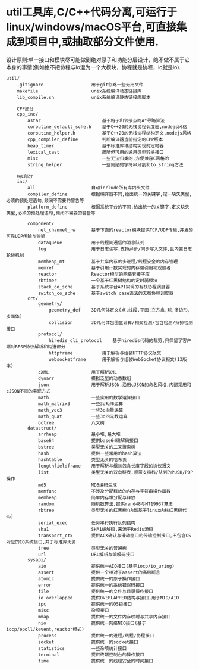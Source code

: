 # util工具库,C/C++代码分离,可运行于linux/windows/macOS平台,可直接集成到项目中,或抽取部分文件使用.  
设计原则:单一接口和模块尽可能做到绝对原子和功能分层设计，绝不做不属于它本身的事情(例如绝不把协程与io混为一个大模块，协程就是协程，io就是io).  
  
	util/  
		.gitignore					用于git忽略一些无用文件  
		makefile					unix系统编译动态链接库  
		lib_compile.sh				unix系统编译静态链接库脚本  

		CPP部分  
		cpp_inc/  
			astar						基于格子和邻接点的A*寻路算法  
			coroutine_default_sche.h	基于C++20的无栈协程调度器,nodejs风格  
			coroutine_helper.h			基于C++20的无栈协程结构定义,nodejs风格  
			cpp_compiler_define			判断编译器当前指定的CPP版本  
			heap_timer					基于标准库堆结构实现的定时器  
			lexical_cast				简陋但可用的通用类型转换接口  
			misc						一些无法归类的,方便兼容C风格的  
			string_helper				一些简陋的字符串分割和to_string方法  

		纯C部分  
		inc/  
			all						自动include所有库内头文件  
			compiler_define			根据编译器不同,给出统一的关键字,定一缺失类型,必须的预处理语句,频闭不需要的警告等  
			platform_define			根据系统平台的不同,给出统一的关键字,定义缺失类型,必须的预处理语句,频闭不需要的警告等  
  
			component/  
				net_channel_rw		基于下面的reactor模块提供TCP/UDP传输,并发的可靠UDP传输与监听  
				dataqueue			用于线程间通信的消息队列  
				log					用于日志读写,支持异步/同步写入文件,且内置日志轮替机制  
				memheap_mt			基于共享内存的多进程/线程安全的内存管理  
				memref				基于引用计数实现的内存强引用和观察者  
				reactor				Reactor模型的网络套接字库  
				rbtimer				一个基于红黑树结构的定时器模块  
				stack_co_sche		基于系统平台API实现的有栈协程调度器  
				switch_co_sche		基于switch case语法的无栈协程调度器  
			crt/  
				geometry/  
					geometry_def	3D几何体定义(点,线段,平面,立方盒,球,多边形,多面体)  
					collision		3D几何体包围盒计算/相交检测/包含检测/扫掠检测接口  
				protocol/  
					hiredis_cli_protocol	基于hiredis代码的裁剪,只保留了客户端对RESP协议解析和构造部分  
					httpframe			用于解析与组装HTTP协议报文  
					websocketframe		用于解析与组装WebSocket协议报文(13版本)  
				cXML				用于解析XML  
				dynarr				模拟泛型的动态数组  
				json				用于解析JSON,沿用cJSON的命名风格,内部采用和cJSON不同的实现方式  
				math				一些实用的数学运算接口  
				math_matrix3		一些3d矩阵运算  
				math_vec3			一些3d向量运算  
				math_quat			一些3d四元数运算  
				octree				八叉树  
			datastruct/  
				arrheap				最小堆,最大堆  
				base64				提供base64编解码接口  
				bstree				类型无关的二叉搜索树  
				hash				提供一些常用的hash算法  
				hashtable			类型无关的哈希表  
				lengthfieldframe	用于解析与组装包含长度字段的协议报文  
				list				类型无关的双向链表,顺带支持栈/队列的PUSH/POP操作  
				md5					MD5编码生成  
				memfunc				不涉及分配释放的内存与字符串操作函数  
				memheap				简单内存堆分配与释放  
				random				随机数算法,提供rand48与MT19937算法  
				rbtree				类型无关的红黑树(内部基于linux内核红黑树代码)  
				serial_exec			任务串行执行队列结构  
				sha1				SHA1编解码,来源于Redis源码  
				transport_ctx		提供ACK确认与滑动窗口的传输控制接口,不包含OS对应的IO系统接口,并于标准库无关  
				tree				类型无关的普通树  
				url					URL解析与编解码接口  
			sysapi/  
				aio					提供统一AIO接口(基于iocp/io_uring)  
				assert				提供一个相对于assert的高级断言  
				atomic				提供统一的原子操作接口  
				error				提供统一的系统错误码接口  
				file				提供统一的文件与目录操作接口  
				io_overlapped		提供OVERLAPPED结构与接口,用于NIO/AIO  
				ipc					提供统一的OS锁接口  
				misc				杂项接口  
				mmap				提供统一的文件内存映射与共享内存接口  
				nio					提供统一网络NIO接口(基于iocp/epoll/kevent,reactor模式)  
				process				提供统一的进程/线程/协程接口  
				socket				提供统一的socket接口  
				statistics			一些杂项统计接口  
				terminal			提供终端控制台的操作接口  
				time				提供统一的线程安全的时间接口  
